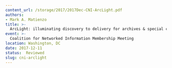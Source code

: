 ```yaml
---
content_url: /storage/2017/2017Dec-CNI-ArcLight.pdf
authors:
- Mark A. Matienzo
title: >-
  ArcLight: illuminating discovery to delivery for archives & special collections
event: >-
  Coalition for Networked Information Membership Meeting
location: Washington, DC
date: 2017-12-11
status:  Reviewed
slug: cni-arclight
---
```

